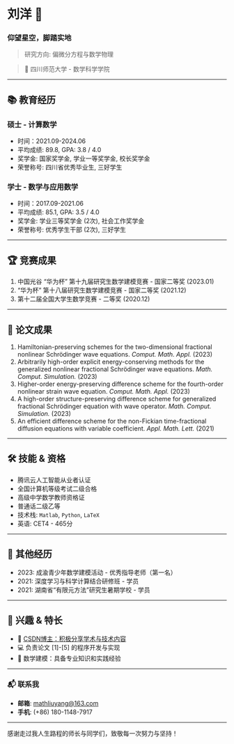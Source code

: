# 刘洋 🌌

### **仰望星空，脚踏实地**

> 研究方向: 偏微分方程与数学物理

> 📍 四川师范大学 - 数学科学学院

---

## 📚 教育经历

### **硕士** - 计算数学

- 时间：2021.09-2024.06
- 平均成绩: 89.8, GPA: 3.8 / 4.0
- 奖学金: 国家奖学金, 学业一等奖学金, 校长奖学金
- 荣誉称号: 四川省优秀毕业生, 三好学生

### **学士** - 数学与应用数学

- 时间：2017.09-2021.06
- 平均成绩: 85.1, GPA: 3.5 / 4.0
- 奖学金: 学业三等奖学金 (2次), 社会工作奖学金
- 荣誉称号: 优秀学生干部 (2次), 三好学生

---

## 🏆 竞赛成果

1. 中国光谷 “华为杯” 第十九届研究生数学建模竞赛 - 国家二等奖 (2023.01)
2. “华为杯” 第十八届研究生数学建模竞赛 - 国家二等奖 (2021.12)
3. 第十二届全国大学生数学竞赛 - 二等奖 (2020.12)

---

## 📜 论文成果

1. Hamiltonian-preserving schemes for the two-dimensional fractional nonlinear Schrödinger wave equations. _Comput. Math. Appl._ (2023)
2. Arbitrarily high-order explicit energy-conserving methods for the generalized nonlinear fractional Schrödinger wave equations. _Math. Comput. Simulation._ (2023)
3. Higher-order energy-preserving difference scheme for the fourth-order nonlinear strain wave equation. _Comput. Math. Appl._ (2023)
4. A high-order structure-preserving difference scheme for generalized fractional Schrödinger equation with wave operator. _Math. Comput. Simulation._ (2023)
5. An efficient difference scheme for the non-Fickian time-fractional diffusion equations with variable coefficient. _Appl. Math. Lett._ (2021)

---

## 🛠 技能 & 资格

- 腾讯云人工智能从业者认证
- 全国计算机等级考试二级合格
- 高级中学数学教师资格证
- 普通话二级乙等
- 技术栈: `Matlab`, `Python`, `LaTeX`
- 英语: CET4 - 465分

---

## 🌱 其他经历

- 2023: 成渝青少年数学建模活动 - 优秀指导老师（第一名）
- 2021: 深度学习与科学计算结合研修班 - 学员
- 2021: 湖南省“有限元方法”研究生暑期学校 - 学员

---

## 🚀 兴趣 & 特长

- 📝 [CSDN博主：积极分享学术与技术内容](https://blog.csdn.net/qq_42818403)
- 💻 负责论文 [1]-[5] 的程序开发与实现
- 📐 数学建模：具备专业知识和实践经验

---

### 📬 联系我

- **邮箱**: [mathliuyang@163.com](mailto:mathliuyang@163.com)
- **手机**: (+86) 180-1148-7917

---

感谢走过我人生路程的师长与同学们，致敬每一次努力与坚持！
